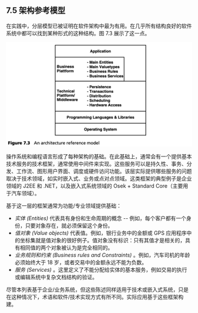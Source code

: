 ## 7.5 架构参考模型
在实践中，分层模型已被证明在软件架构中最为有用。在几乎所有结构良好的软件系统中都可以找到某种形式的这种结构。图 7.3 展示了这一点。

![Figure 7.3](../img/f7.3.png)

操作系统和编程语言形成了每种架构的基础。在此基础上，通常会有一个提供基本技术服务的技术框架，通常使用中间件来实现。这些服务可以是持久性、事务、分发、工作流、图形用户界面、调度或硬件访问功能。该层实际提供哪些服务的问题取决于技术领域，如实时嵌入式、业务或点对点领域。这类框架的典型例子是企业领域的 J2EE 和 .NET，以及嵌入式系统领域的 Osek + Standard Core（主要用于汽车领域）。

基于这一层的框架通常为功能/专业领域提供基础：

- *实体 (Entities)* 代表具有身份和生命周期的概念 -- 例如，每个客户都有一个身份，只要对象存在，就必须保留这个身份。
- *值对象 (Value objects)* 代表值。例如，银行业务中的金额或 GPS 应用程序中的坐标集就是值对象的很好例子。值对象没有标识：只有其值才是相关的，具有相同值的两个对象被认为是完全相同的。
- *业务规则和约束 (Business rules and Constraints)* 。例如，汽车司机的年龄必须始终大于 18 岁，或者交易中的金额永远不能为负数。
- *服务 (Services)* 。这里定义了不能分配给实体的基本服务，例如交易的执行或编辑系统中复杂文档结构的验证。

尽管本列表基于企业/业务系统，但这些陈述同样适用于技术或嵌入式系统，只是在这种情况下，术语和软件/技术实现方式有所不同。实际应用基于这些框架构建。

